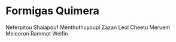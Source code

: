 # Formigas Quimera

Neferpitou
Shaiapouf
Menthuthuyoupi
Zazan
Leol
Cheetu
Meruem
Meleoron
Rammot
Welfin